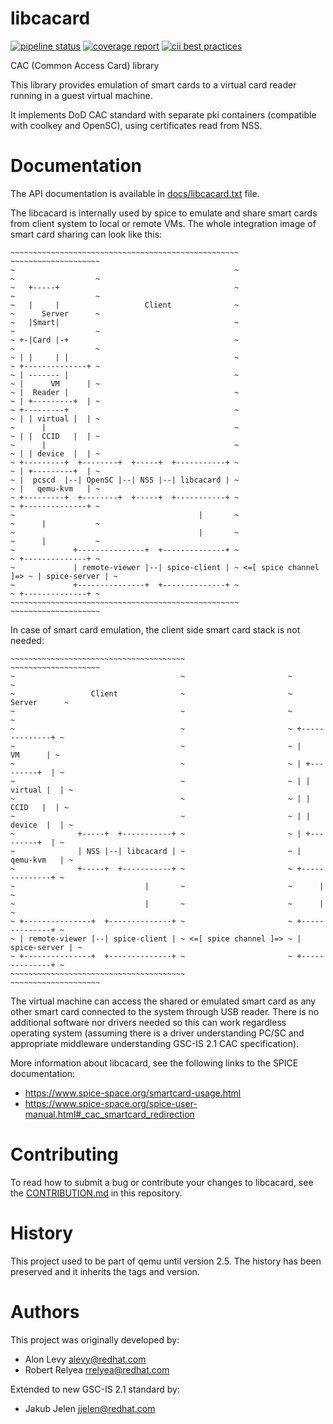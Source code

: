 # libcacard
[![pipeline status](https://gitlab.freedesktop.org/spice/libcacard/badges/master/pipeline.svg)](https://gitlab.freedesktop.org/spice/libcacard/commits/master)
[![coverage report](https://gitlab.freedesktop.org/spice/libcacard/badges/master/coverage.svg)](https://gitlab.freedesktop.org/spice/libcacard/commits/master)
[![cii best practices](https://bestpractices.coreinfrastructure.org/projects/3465/badge)](https://bestpractices.coreinfrastructure.org/en/projects/3465)

CAC (Common Access Card) library

This library provides emulation of smart cards to a virtual card
reader running in a guest virtual machine.

It implements DoD CAC standard with separate pki containers
(compatible with coolkey and OpenSC), using certificates read from NSS.

# Documentation

The API documentation is available in
[docs/libcacard.txt](https://gitlab.freedesktop.org/spice/libcacard/blob/master/docs/libcacard.txt)
file.

The libcacard is internally used by spice to emulate and share smart cards
from client system to local or remote VMs. The whole integration image of
smart card sharing can look like this:

```
~~~~~~~~~~~~~~~~~~~~~~~~~~~~~~~~~~~~~~~~~~~~~~~~~~~                       ~~~~~~~~~~~~~~~~~~~~
~                                                 ~                       ~                  ~
~   +-----+                                       ~                       ~                  ~
~   |     |                   Client              ~                       ~      Server      ~
~   |Smart|                                       ~                       ~                  ~
~ +-|Card |-+                                     ~                       ~                  ~
~ | |     | |                                     ~                       ~ +--------------+ ~
~ | ------- |                                     ~                       ~ |      VM      | ~
~ |  Reader |                                     ~                       ~ | +---------+  | ~
~ +---------+                                     ~                       ~ | | virtual |  | ~
~      |                                          ~                       ~ | |  CCID   |  | ~
~      |                                          ~                       ~ | | device  |  | ~
~ +---------+  +--------+  +-----+  +-----------+ ~                       ~ | +---------+  | ~
~ |  pcscd  |--| OpenSC |--| NSS |--| libcacard | ~                       ~ |   qemu-kvm   | ~
~ +---------+  +--------+  +-----+  +-----------+ ~                       ~ +--------------+ ~
~                                         |       ~                       ~      |           ~
~                                         |       ~                       ~      |           ~
~             +---------------+  +--------------+ ~                       ~ +--------------+ ~
~             | remote-viewer |--| spice-client | ~ <=[ spice channel ]=> ~ | spice-server | ~
~             +---------------+  +--------------+ ~                       ~ +--------------+ ~
~~~~~~~~~~~~~~~~~~~~~~~~~~~~~~~~~~~~~~~~~~~~~~~~~~~                       ~~~~~~~~~~~~~~~~~~~~
```

In case of smart card emulation, the client side smart card stack is not needed:
```
~~~~~~~~~~~~~~~~~~~~~~~~~~~~~~~~~~~~~~~                       ~~~~~~~~~~~~~~~~~~~~
~                                     ~                       ~                  ~
~                 Client              ~                       ~      Server      ~
~                                     ~                       ~                  ~
~                                     ~                       ~ +--------------+ ~
~                                     ~                       ~ |      VM      | ~
~                                     ~                       ~ | +---------+  | ~
~                                     ~                       ~ | | virtual |  | ~
~                                     ~                       ~ | |  CCID   |  | ~
~                                     ~                       ~ | | device  |  | ~
~              +-----+  +-----------+ ~                       ~ | +---------+  | ~
~              | NSS |--| libcacard | ~                       ~ |   qemu-kvm   | ~
~              +-----+  +-----------+ ~                       ~ +--------------+ ~
~                             |       ~                       ~      |           ~
~                             |       ~                       ~      |           ~
~ +---------------+  +--------------+ ~                       ~ +--------------+ ~
~ | remote-viewer |--| spice-client | ~ <=[ spice channel ]=> ~ | spice-server | ~
~ +---------------+  +--------------+ ~                       ~ +--------------+ ~
~~~~~~~~~~~~~~~~~~~~~~~~~~~~~~~~~~~~~~~                       ~~~~~~~~~~~~~~~~~~~~
```

The virtual machine can access the shared or emulated smart card as any other
smart card connected to the system through USB reader. There is no additional
software nor drivers needed so this can work regardless operating system
(assuming there is a driver understanding PC/SC and appropriate middleware
understanding GSC-IS 2.1 CAC specification).

More information about libcacard, see the following links to the SPICE documentation:

* https://www.spice-space.org/smartcard-usage.html
* https://www.spice-space.org/spice-user-manual.html#_cac_smartcard_redirection

# Contributing

To read how to submit a bug or contribute your changes to libcacard, see the
[CONTRIBUTION.md](https://gitlab.freedesktop.org/spice/libcacard/blob/master/CONTRIBUTION.md)
in this repository.

# History

This project used to be part of qemu until version 2.5. The history
has been preserved and it inherits the tags and version.

# Authors

This project was originally developed by:

- Alon Levy <alevy@redhat.com>
- Robert Relyea <rrelyea@redhat.com>

Extended to new GSC-IS 2.1 standard by:

- Jakub Jelen <jjelen@redhat.com>

